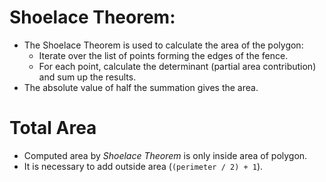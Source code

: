 # **Shoelace Theorem**:
- The Shoelace Theorem is used to calculate the area of the polygon:
  - Iterate over the list of points forming the edges of the fence.
  - For each point, calculate the determinant (partial area contribution) and sum up the results.
- The absolute value of half the summation gives the area.

# **Total Area**
- Computed area by *Shoelace Theorem* is only inside area of polygon. 
- It is necessary to add outside area (`(perimeter / 2) + 1`).